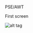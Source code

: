 PSE/AWT

First screen

![alt tag](https://github.com/JayTokBox/1.Hello-World/blob/master/gitPics/Screen%20Shot%202015-11-20%20at%207.09.05%20PM.png)
